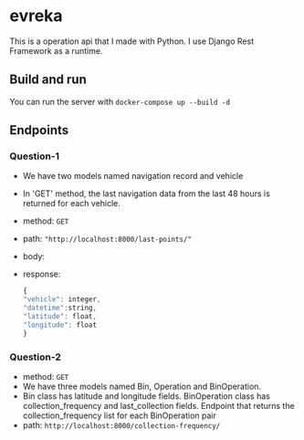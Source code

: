 # evreka
This is a operation api that I made with Python. I use Django Rest Framework as a runtime.
## Build and run
You can run the server with
`
docker-compose up --build -d
`
## Endpoints

### Question-1
-   We have two models named navigation record and vehicle
-   In 'GET' method, the last navigation data from the last 48 hours is returned for each vehicle.
-   method: `GET`
-   path: `"http://localhost:8000/last-points/"`
-   body: 

-   response:
    ```js
    {
    "vehicle": integer,
    "datetime":string,
    "latitude": float,
    "longitude": float
    }
    ```

### Question-2
-   method: `GET`
-   We have three models named Bin, Operation and BinOperation.
-   Bin class has latitude and longitude fields. BinOperation class has collection_frequency and last_collection fields. Endpoint that returns the collection_frequency list for each BinOperation pair
-   path: `http://localhost:8000/collection-frequency/`


